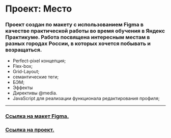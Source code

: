 # Проект: Место

### Проект создан по макету с использованием Figma в качестве практической работы во время обучения в Яндекс Практикуме. Работа посвящена интересным местам в разных городах России, в которых хочется побывать и возращаться.

- Perfect-pixel концепция;
- Flex-box;
- Grid-Layout;
- семантические теги;
- БЭМ;
- Эффекты
- Директивы @media.
- JavaScript для реализации функционала редактирования профиля;

---

### [Ссылка на макет Figma.](https://www.figma.com/file/2cn9N9jSkmxD84oJik7xL7/JavaScript.-Sprint-4?node-id=0%3A1)

### [Ссылка на проект.](https://h1ze.github.io/mesto/)

